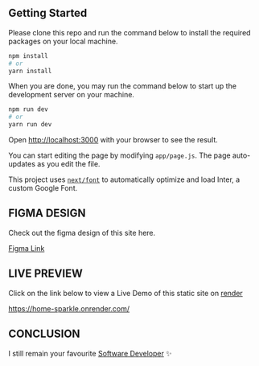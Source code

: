 ## Getting Started

Please clone this repo and run the command below to install the required packages on your local machine.

```bash
npm install
# or
yarn install
```

When you are done, you may run the command below to start up the development server on your machine.

```bash
npm run dev
# or
yarn run dev
```

Open [http://localhost:3000](http://localhost:3000) with your browser to see the result.

You can start editing the page by modifying `app/page.js`. The page auto-updates as you edit the file.

This project uses [`next/font`](https://nextjs.org/docs/basic-features/font-optimization) to automatically optimize and load Inter, a custom Google Font.

## FIGMA DESIGN

Check out the figma design of this site here.

[Figma Link](https://www.figma.com/file/dWKNxL8cCWZJuJAycr2F3F/HomeSparkle-Solution?type=design)

## LIVE PREVIEW

Click on the link below to view a Live Demo of this static site on [render](https://render.com)

https://home-sparkle.onrender.com/

## CONCLUSION

I still remain your favourite [Software Developer](https://linkedin.com/in/simon-ugorji-57a6a41a3/) ✨